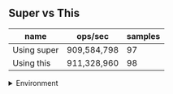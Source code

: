 ## Super vs This

|name|ops/sec|samples|
|-|-|-|
|Using super|909,584,798|97|
|Using this|911,328,960|98|


<details>
<summary>Environment</summary>

* __Machine:__ linux x64 | 4 vCPUs | 15.2GB Mem
* __Run:__ Sat May 04 2024 01:57:30 GMT+0000 (Coordinated Universal Time)
</details>

<!--
{"environment":{"platform":"linux","arch":"x64","cpus":4,"totalMemory":15.245216369628906},"benchmarks":[{"name":"Using super","opsSec":909584798.1266441,"samples":6},{"name":"Using this","opsSec":911328959.7717098,"samples":6}]}-->
